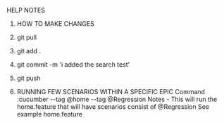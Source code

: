 HELP NOTES

1. HOW TO MAKE CHANGES
1. git pull
2. git add .
3. git commit -m 'i added the search test'
3. git push

2. RUNNING FEW SCENARIOS WITHIN A SPECIFIC EPIC
Command :cucumber --tag @home --tag @Regression
Notes - This will run the home.feature that will have scenarios consist of @Regression
See example home.feature
